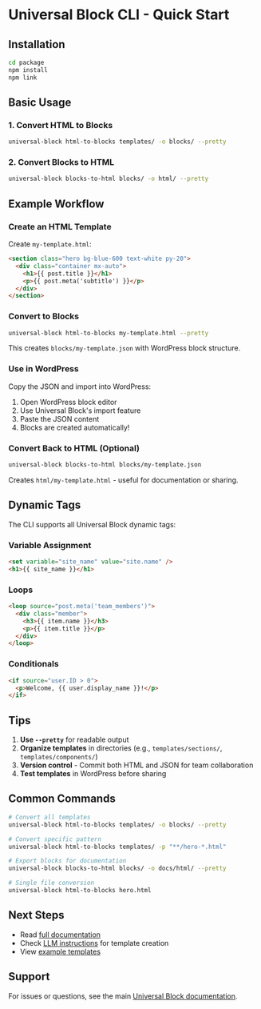 # Universal Block CLI - Quick Start

## Installation

```bash
cd package
npm install
npm link
```

## Basic Usage

### 1. Convert HTML to Blocks

```bash
universal-block html-to-blocks templates/ -o blocks/ --pretty
```

### 2. Convert Blocks to HTML

```bash
universal-block blocks-to-html blocks/ -o html/ --pretty
```

## Example Workflow

### Create an HTML Template

Create `my-template.html`:

```html
<section class="hero bg-blue-600 text-white py-20">
  <div class="container mx-auto">
    <h1>{{ post.title }}</h1>
    <p>{{ post.meta('subtitle') }}</p>
  </div>
</section>
```

### Convert to Blocks

```bash
universal-block html-to-blocks my-template.html --pretty
```

This creates `blocks/my-template.json` with WordPress block structure.

### Use in WordPress

Copy the JSON and import into WordPress:

1. Open WordPress block editor
2. Use Universal Block's import feature
3. Paste the JSON content
4. Blocks are created automatically!

### Convert Back to HTML (Optional)

```bash
universal-block blocks-to-html blocks/my-template.json
```

Creates `html/my-template.html` - useful for documentation or sharing.

## Dynamic Tags

The CLI supports all Universal Block dynamic tags:

### Variable Assignment

```html
<set variable="site_name" value="site.name" />
<h1>{{ site_name }}</h1>
```

### Loops

```html
<loop source="post.meta('team_members')">
  <div class="member">
    <h3>{{ item.name }}</h3>
    <p>{{ item.title }}</p>
  </div>
</loop>
```

### Conditionals

```html
<if source="user.ID > 0">
  <p>Welcome, {{ user.display_name }}!</p>
</if>
```

## Tips

1. **Use `--pretty`** for readable output
2. **Organize templates** in directories (e.g., `templates/sections/`, `templates/components/`)
3. **Version control** - Commit both HTML and JSON for team collaboration
4. **Test templates** in WordPress before sharing

## Common Commands

```bash
# Convert all templates
universal-block html-to-blocks templates/ -o blocks/ --pretty

# Convert specific pattern
universal-block html-to-blocks templates/ -p "**/hero-*.html"

# Export blocks for documentation
universal-block blocks-to-html blocks/ -o docs/html/ --pretty

# Single file conversion
universal-block html-to-blocks hero.html
```

## Next Steps

- Read [full documentation](./README.md)
- Check [LLM instructions](../llm-instructions.md) for template creation
- View [example templates](./templates/examples/)

## Support

For issues or questions, see the main [Universal Block documentation](../README.md).

